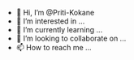 - 👋 Hi, I’m @Priti-Kokane
- 👀 I’m interested in ...
- 🌱 I’m currently learning ...
- 💞️ I’m looking to collaborate on ...
- 📫 How to reach me ...

<!---
Priti-Kokane/Priti-Kokane is a ✨ special ✨ repository because its `README.md` (this file) appears on your GitHub profile.
You can click the Preview link to take a look at your changes.
--->
